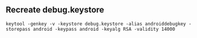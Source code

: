 ## Recreate debug.keystore
`keytool -genkey -v -keystore debug.keystore -alias androiddebugkey -storepass android -keypass android -keyalg RSA -validity 14000`
